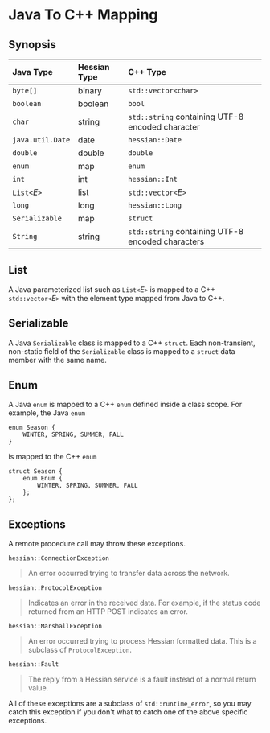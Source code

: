 # Java To C++ Mapping #


## Synopsis ##

| **Java Type**    | **Hessian Type** | **C++ Type** |
|:-----------------|:-----------------|:-------------|
|`byte[]`        |binary          |`std::vector<char>`|
|`boolean`       |boolean         |`bool`|
|`char`          |string          |`std::string` containing UTF-8 encoded character|
|`java.util.Date`|date            |`hessian::Date`|
|`double`        |double          |`double`|
|`enum`          |map             |`enum`|
|`int`           |int             |`hessian::Int`|
|`List<`_E_`>`   |list            |`std::vector<`_E_`>`|
|`long`          |long            |`hessian::Long`|
|`Serializable`  |map             |`struct`|
|`String`        |string          |`std::string` containing UTF-8 encoded characters|


## List ##

A Java parameterized list such as `List<`_E_`>` is mapped to a C++ `std::vector<`_E_`>` with the element type mapped from Java to C++.


## Serializable ##

A Java `Serializable` class is mapped to a C++ `struct`.  Each non-transient, non-static field of the `Serializable` class is mapped to a `struct` data member with the same name.


## Enum ##

A Java `enum` is mapped to a C++ `enum` defined inside a class scope.  For example, the Java `enum`
```
enum Season {
    WINTER, SPRING, SUMMER, FALL
}
```
is mapped to the C++ `enum`
```
struct Season {
    enum Enum {
        WINTER, SPRING, SUMMER, FALL
    };
};
```


## Exceptions ##

A remote procedure call may throw these exceptions.

`hessian::ConnectionException`
> An error occurred trying to transfer data across the network.

`hessian::ProtocolException`
> Indicates an error in the received data.  For example, if the status code returned from an HTTP POST indicates an error.

`hessian::MarshallException`
> An error occurred trying to process Hessian formatted data. This is a subclass of `ProtocolException`.

`hessian::Fault`
> The reply from a Hessian service is a fault instead of a normal return value.

All of these exceptions are a subclass of `std::runtime_error`, so you may
catch this exception if you don't what to catch one of the above specific
exceptions.